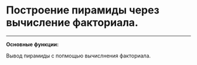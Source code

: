 # Построение пирамиды через вычисление факториала.
____
**Основные функции:**

Вывод пирамиды с попмощью вычислнения факториала.
